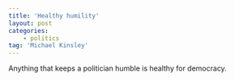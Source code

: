```yaml
---
title: 'Healthy humility'
layout: post
categories:
    - politics
tag: 'Michael Kinsley'
---
```


Anything that keeps a politician humble is healthy for democracy.
